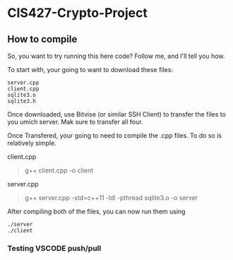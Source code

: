 # CIS427-Crypto-Project

## How to compile

So, you want to try running this here code? Follow me, and I'll tell you how.

To start with, your going to want to download these files:
```
server.cpp
client.cpp
sqlite3.o
sqlite3.h
```

Once downloaded, use Bitvise (or similar SSH Client) to transfer the files to you umich server. Mak sure to transfer all four.

Once Transfered, your going to need to compile the .cpp files.
To do so is relatively simple.

client.cpp
> g++ client.cpp -o client

server.cpp
> g++ server.cpp -std=c++11 -ldl -pthread sqlite3.o -o server

After compiling both of the files, you can now run them using
```
./server
./client
```

### Testing VSCODE push/pull
### 
### 

